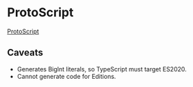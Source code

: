 # ProtoScript

[ProtoScript](https://github.com/TateThurston/protoScript)

## Caveats

- Generates BigInt literals, so TypeScript must target ES2020.
- Cannot generate code for Editions.
